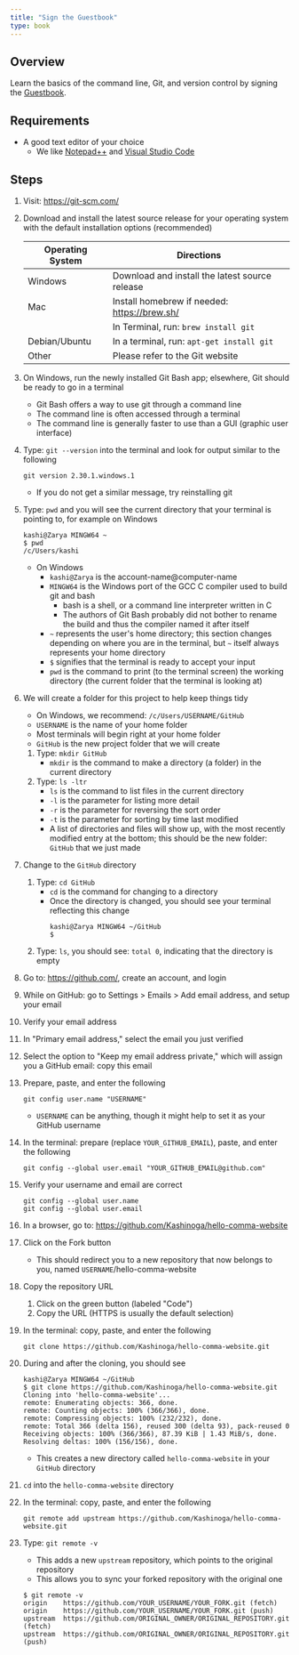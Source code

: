 ```yaml
---
title: "Sign the Guestbook"
type: book
---
```


## Overview

Learn the basics of the command line, Git, and version control by signing the [Guestbook](/about/guestbook).

## Requirements

- A good text editor of your choice
  - We like [Notepad++](https://notepad-plus-plus.org/) and [Visual Studio Code](https://code.visualstudio.com/)

## Steps

1. Visit: https://git-scm.com/
2. Download and install the latest source release for your operating system with the default installation options (recommended)

   | Operating System | Directions                                     |
   | ---------------- | ---------------------------------------------- |
   | Windows          | Download and install the latest source release |
   | Mac              | Install homebrew if needed: https://brew.sh/   |
   |                  | In Terminal, run: `brew install git`           |
   | Debian/Ubuntu    | In a terminal, run: `apt-get install git`      |
   | Other            | Please refer to the Git website                |

3. On Windows, run the newly installed Git Bash app; elsewhere, Git should be ready to go in a terminal
   - Git Bash offers a way to use git through a command line
   - The command line is often accessed through a terminal
   - The command line is generally faster to use than a GUI (graphic user interface)
4. Type: `git --version` into the terminal and look for output similar to the following

   `git version 2.30.1.windows.1`

   - If you do not get a similar message, try reinstalling git

5. Type: `pwd` and you will see the current directory that your terminal is pointing to, for example on Windows

   ```
   kashi@Zarya MINGW64 ~
   $ pwd
   /c/Users/kashi
   ```

   - On Windows
     - `kashi@Zarya` is the account-name@computer-name
     - `MINGW64` is the Windows port of the GCC C compiler used to build git and bash
       - bash is a shell, or a command line interpreter written in C
       - The authors of Git Bash probably did not bother to rename the build and thus the compiler named it after itself
     - `~` represents the user's home directory; this section changes depending on where you are in the terminal, but `~` itself always represents your home directory
     - `$` signifies that the terminal is ready to accept your input
     - `pwd` is the command to print (to the terminal screen) the working directory (the current folder that the terminal is looking at)

6. We will create a folder for this project to help keep things tidy
   - On Windows, we recommend: `/c/Users/USERNAME/GitHub`
   - `USERNAME` is the name of your home folder
   - Most terminals will begin right at your home folder
   - `GitHub` is the new project folder that we will create
   1. Type: `mkdir GitHub`
      - `mkdir` is the command to make a directory (a folder) in the current directory
   2. Type: `ls -ltr`
      - `ls` is the command to list files in the current directory
      - `-l` is the parameter for listing more detail
      - `-r` is the parameter for reversing the sort order
      - `-t` is the parameter for sorting by time last modified
      - A list of directories and files will show up, with the most recently modified entry at the bottom; this should be the new folder: `GitHub` that we just made
7. Change to the `GitHub` directory

   1. Type: `cd GitHub`
      - `cd` is the command for changing to a directory
      - Once the directory is changed, you should see your terminal reflecting this change
        ```
        kashi@Zarya MINGW64 ~/GitHub
        $
        ```
   2. Type: `ls`, you should see: `total 0`, indicating that the directory is empty

8. Go to: https://github.com/, create an account, and login
9. While on GitHub: go to Settings > Emails > Add email address, and setup your email
10. Verify your email address
11. In "Primary email address," select the email you just verified
12. Select the option to "Keep my email address private," which will assign you a GitHub email: copy this email
13. Prepare, paste, and enter the following

    `git config user.name "USERNAME"`

    - `USERNAME` can be anything, though it might help to set it as your GitHub username

14. In the terminal: prepare (replace `YOUR_GITHUB_EMAIL`), paste, and enter the following

    `git config --global user.email "YOUR_GITHUB_EMAIL@github.com"`

15. Verify your username and email are correct

    ```
    git config --global user.name
    git config --global user.email
    ```

16. In a browser, go to: https://github.com/Kashinoga/hello-comma-website
17. Click on the Fork button
    - This should redirect you to a new repository that now belongs to you, named `USERNAME`/hello-comma-website
18. Copy the repository URL
    1. Click on the green button (labeled "Code")
    2. Copy the URL (HTTPS is usually the default selection)
19. In the terminal: copy, paste, and enter the following

    `git clone https://github.com/Kashinoga/hello-comma-website.git`

20. During and after the cloning, you should see
    ```
    kashi@Zarya MINGW64 ~/GitHub
    $ git clone https://github.com/Kashinoga/hello-comma-website.git
    Cloning into 'hello-comma-website'...
    remote: Enumerating objects: 366, done.
    remote: Counting objects: 100% (366/366), done.
    remote: Compressing objects: 100% (232/232), done.
    remote: Total 366 (delta 156), reused 300 (delta 93), pack-reused 0
    Receiving objects: 100% (366/366), 87.39 KiB | 1.43 MiB/s, done.
    Resolving deltas: 100% (156/156), done.
    ```
    - This creates a new directory called `hello-comma-website` in your `GitHub` directory
21. `cd` into the `hello-comma-website` directory
22. In the terminal: copy, paste, and enter the following

    `git remote add upstream https://github.com/Kashinoga/hello-comma-website.git`

23. Type: `git remote -v`

    - This adds a new `upstream` repository, which points to the original repository
    - This allows you to sync your forked repository with the original one

    ```
    $ git remote -v
    origin    https://github.com/YOUR_USERNAME/YOUR_FORK.git (fetch)
    origin    https://github.com/YOUR_USERNAME/YOUR_FORK.git (push)
    upstream  https://github.com/ORIGINAL_OWNER/ORIGINAL_REPOSITORY.git (fetch)
    upstream  https://github.com/ORIGINAL_OWNER/ORIGINAL_REPOSITORY.git (push)
    ```
